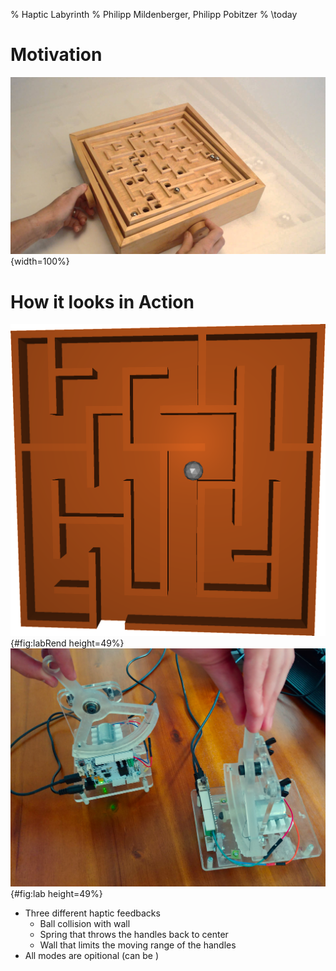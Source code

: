 % Haptic Labyrinth
% Philipp Mildenberger, Philipp Pobitzer
% \today

# Motivation

![](./woodenLabyrinthHands.jpg ""){width=100%}

# How it looks in Action

![](./labyrinthRender.png ""){#fig:labRend height=49%}
![](./hapkitHandles.jpg ""){#fig:lab height=49%}

* Three different haptic feedbacks
    * Ball collision with wall
    * Spring that throws the handles back to center
    * Wall that limits the moving range of the handles
* All modes are opitional (can be )
